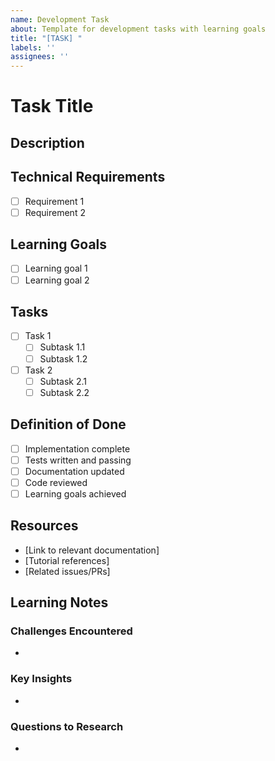 ```yaml
---
name: Development Task
about: Template for development tasks with learning goals
title: "[TASK] "
labels: ''
assignees: ''
---
```


# Task Title

## Description
<!-- Provide a clear description of what needs to be done -->

## Technical Requirements
<!-- List all technical dependencies and prerequisites -->
- [ ] Requirement 1
- [ ] Requirement 2

## Learning Goals
<!-- List specific concepts/skills to learn from this task -->
- [ ] Learning goal 1
- [ ] Learning goal 2

## Tasks
<!-- Break down the implementation steps -->
- [ ] Task 1
  - [ ] Subtask 1.1
  - [ ] Subtask 1.2
- [ ] Task 2
  - [ ] Subtask 2.1
  - [ ] Subtask 2.2

## Definition of Done
<!-- Define clear completion criteria -->
- [ ] Implementation complete
- [ ] Tests written and passing
- [ ] Documentation updated
- [ ] Code reviewed
- [ ] Learning goals achieved

## Resources
<!-- Add helpful links and references -->
- [Link to relevant documentation]
- [Tutorial references]
- [Related issues/PRs]

## Learning Notes
<!-- Use this section to document learnings as you work -->
### Challenges Encountered
- 

### Key Insights
- 

### Questions to Research
-